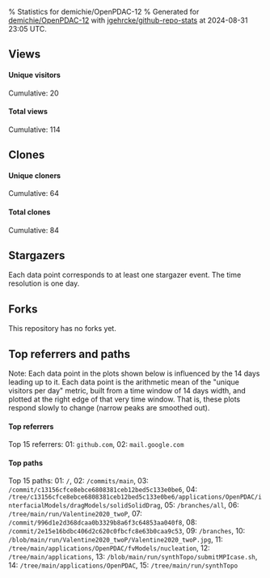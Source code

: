 % Statistics for demichie/OpenPDAC-12
% Generated for [demichie/OpenPDAC-12](https://github.com/demichie/OpenPDAC-12) with [jgehrcke/github-repo-stats](https://github.com/jgehrcke/github-repo-stats) at 2024-08-31 23:05 UTC.


## Views

#### Unique visitors
<div id="chart_views_unique" class="full-width-chart"></div>

Cumulative: 20

#### Total views
<div id="chart_views_total" class="full-width-chart"></div>

Cumulative: 114

<div class="pagebreak-for-print"> </div>

## Clones

#### Unique cloners
<div id="chart_clones_unique" class="full-width-chart"></div>

Cumulative: 64

#### Total clones
<div id="chart_clones_total" class="full-width-chart"></div>

Cumulative: 84



<div class="pagebreak-for-print"> </div>



## Stargazers

Each data point corresponds to at least one stargazer event.
The time resolution is one day.

<div id="chart_stargazers" class="full-width-chart"></div>




## Forks

This repository has no forks yet.



<div class="pagebreak-for-print"> </div>



## Top referrers and paths


Note: Each data point in the plots shown below is influenced by the 14 days
leading up to it. Each data point is the arithmetic mean of the "unique
visitors per day" metric, built from a time window of 14 days width, and
plotted at the right edge of that very time window. That is, these plots
respond slowly to change (narrow peaks are smoothed out).




#### Top referrers


<div id="chart_referrers_top_n_alltime" class="full-width-chart"></div>

Top 15 referrers: 01: `github.com`, 02: `mail.google.com`





#### Top paths


<div id="chart_paths_top_n_alltime" class="full-width-chart"></div>

Top 15 paths: 01: `/`, 02: `/commits/main`, 03: `/commit/c13156cfce8ebce6808381ceb12bed5c133e0be6`, 04: `/tree/c13156cfce8ebce6808381ceb12bed5c133e0be6/applications/OpenPDAC/interfacialModels/dragModels/solidSolidDrag`, 05: `/branches/all`, 06: `/tree/main/run/Valentine2020_twoP`, 07: `/commit/996d1e2d368dcaa0b3329b8a6f3c64853aa040f8`, 08: `/commit/2e15e16bdbc406d2c620c0fbcfc8e63b0caa9c53`, 09: `/branches`, 10: `/blob/main/run/Valentine2020_twoP/Valentine2020_twoP.jpg`, 11: `/tree/main/applications/OpenPDAC/fvModels/nucleation`, 12: `/tree/main/applications`, 13: `/blob/main/run/synthTopo/submitMPIcase.sh`, 14: `/tree/main/applications/OpenPDAC`, 15: `/tree/main/run/synthTopo`


<script type="text/javascript">
    vegaEmbed('#chart_views_unique', {"$schema": "https://vega.github.io/schema/vega-lite/v4.17.0.json", "config": {"arc": {"fill": "#1b1e23"}, "area": {"fill": "#1b1e23"}, "axisBottom": {"domainColor": "#a9b4c4", "gridColor": "#a9b4c4", "labelColor": "#1b1e23", "labelFont": "relative-mono-11-pitch-pro, Menlo, monospace", "tickColor": "#a9b4c4", "titleColor": "#1b1e23", "titleFont": "relative-mono-11-pitch-pro, Menlo, monospace"}, "axisLeft": {"domainColor": "#a9b4c4", "gridColor": "#a9b4c4", "labelColor": "#1b1e23", "labelFont": "relative-mono-11-pitch-pro, Menlo, monospace", "tickColor": "#a9b4c4", "titleColor": "#1b1e23", "titleFont": "relative-mono-11-pitch-pro, Menlo, monospace"}, "axisX": {"grid": false}, "axisY": {"grid": false, "labelBound": true}, "background": "#FFFFFF", "group": {"fill": "#FFFFFF"}, "header": {"fontWeight": 400, "labelFont": "relative-mono-11-pitch-pro, Menlo, monospace", "titleFont": "relative-mono-11-pitch-pro, Menlo, monospace"}, "legend": {"labelFont": "relative-mono-11-pitch-pro, Menlo, monospace", "symbolSize": 200, "symbolType": "circle", "titleFont": "relative-mono-11-pitch-pro, Menlo, monospace"}, "line": {"color": "#1b1e23", "stroke": "#1b1e23"}, "path": {"stroke": "#1b1e23"}, "point": {"color": "#1b1e23", "cursor": "pointer", "filled": true, "size": 20}, "range": {"category": ["#85a2f7", "#ea9755", "#7eb36a", "#f07071", "#bc85d9", "#e587b6", "#a9b4c4", "#d4c05e", "#64b9c4"]}, "style": {"bar": {"fill": "#1b1e23"}, "text": {"font": "relative-mono-11-pitch-pro, Menlo, monospace", "fontWeight": 400}}, "symbol": {"shape": "circle"}, "title": {"anchor": "start", "font": "relative-mono-11-pitch-pro, Menlo, monospace", "fontWeight": 400}, "trail": {"color": "#1b1e23", "stroke": "#1b1e23"}, "view": {"stroke": null}}, "data": {"name": "data-610872a0561526de186d0c0315dd8508"}, "datasets": {"data-610872a0561526de186d0c0315dd8508": [{"time": "2024-07-22T00:00:00+00:00", "views_total": 1, "views_unique": 1}, {"time": "2024-07-26T00:00:00+00:00", "views_total": 10, "views_unique": 1}, {"time": "2024-07-27T00:00:00+00:00", "views_total": 3, "views_unique": 1}, {"time": "2024-07-28T00:00:00+00:00", "views_total": 3, "views_unique": 1}, {"time": "2024-07-29T00:00:00+00:00", "views_total": 2, "views_unique": 2}, {"time": "2024-07-31T00:00:00+00:00", "views_total": 5, "views_unique": 1}, {"time": "2024-08-02T00:00:00+00:00", "views_total": 0, "views_unique": 0}, {"time": "2024-08-04T00:00:00+00:00", "views_total": 6, "views_unique": 1}, {"time": "2024-08-05T00:00:00+00:00", "views_total": 0, "views_unique": 0}, {"time": "2024-08-06T00:00:00+00:00", "views_total": 0, "views_unique": 0}, {"time": "2024-08-08T00:00:00+00:00", "views_total": 6, "views_unique": 1}, {"time": "2024-08-09T00:00:00+00:00", "views_total": 17, "views_unique": 1}, {"time": "2024-08-11T00:00:00+00:00", "views_total": 0, "views_unique": 0}, {"time": "2024-08-12T00:00:00+00:00", "views_total": 13, "views_unique": 1}, {"time": "2024-08-13T00:00:00+00:00", "views_total": 5, "views_unique": 2}, {"time": "2024-08-14T00:00:00+00:00", "views_total": 4, "views_unique": 2}, {"time": "2024-08-16T00:00:00+00:00", "views_total": 9, "views_unique": 1}, {"time": "2024-08-17T00:00:00+00:00", "views_total": 0, "views_unique": 0}, {"time": "2024-08-18T00:00:00+00:00", "views_total": 0, "views_unique": 0}, {"time": "2024-08-19T00:00:00+00:00", "views_total": 2, "views_unique": 1}, {"time": "2024-08-20T00:00:00+00:00", "views_total": 0, "views_unique": 0}, {"time": "2024-08-23T00:00:00+00:00", "views_total": 0, "views_unique": 0}, {"time": "2024-08-24T00:00:00+00:00", "views_total": 0, "views_unique": 0}, {"time": "2024-08-27T00:00:00+00:00", "views_total": 0, "views_unique": 0}, {"time": "2024-08-28T00:00:00+00:00", "views_total": 0, "views_unique": 0}, {"time": "2024-08-29T00:00:00+00:00", "views_total": 24, "views_unique": 2}, {"time": "2024-08-30T00:00:00+00:00", "views_total": 4, "views_unique": 1}, {"time": "2024-08-31T00:00:00+00:00", "views_total": 0, "views_unique": 0}]}, "encoding": {"tooltip": [{"field": "views_unique", "format": ".1f", "title": "views (u)", "type": "quantitative"}, {"field": "time", "format": "%B %e, %Y", "title": "date", "type": "temporal"}], "x": {"axis": {"labelAngle": 25}, "field": "time", "scale": {"domain": ["2024-07-22", "2024-08-31"]}, "timeUnit": "yearmonthdate", "title": "date", "type": "temporal"}, "y": {"axis": {}, "field": "views_unique", "scale": {"domain": [0, 2.2], "type": "linear", "zero": true}, "title": "unique views per day", "type": "quantitative"}}, "height": 200, "mark": {"point": true, "type": "line"}, "padding": 10, "width": "container"}, {"actions": false, "renderer": "svg"}).catch(console.error);
vegaEmbed('#chart_views_total', {"$schema": "https://vega.github.io/schema/vega-lite/v4.17.0.json", "config": {"arc": {"fill": "#1b1e23"}, "area": {"fill": "#1b1e23"}, "axisBottom": {"domainColor": "#a9b4c4", "gridColor": "#a9b4c4", "labelColor": "#1b1e23", "labelFont": "relative-mono-11-pitch-pro, Menlo, monospace", "tickColor": "#a9b4c4", "titleColor": "#1b1e23", "titleFont": "relative-mono-11-pitch-pro, Menlo, monospace"}, "axisLeft": {"domainColor": "#a9b4c4", "gridColor": "#a9b4c4", "labelColor": "#1b1e23", "labelFont": "relative-mono-11-pitch-pro, Menlo, monospace", "tickColor": "#a9b4c4", "titleColor": "#1b1e23", "titleFont": "relative-mono-11-pitch-pro, Menlo, monospace"}, "axisX": {"grid": false}, "axisY": {"grid": false, "labelBound": true}, "background": "#FFFFFF", "group": {"fill": "#FFFFFF"}, "header": {"fontWeight": 400, "labelFont": "relative-mono-11-pitch-pro, Menlo, monospace", "titleFont": "relative-mono-11-pitch-pro, Menlo, monospace"}, "legend": {"labelFont": "relative-mono-11-pitch-pro, Menlo, monospace", "symbolSize": 200, "symbolType": "circle", "titleFont": "relative-mono-11-pitch-pro, Menlo, monospace"}, "line": {"color": "#1b1e23", "stroke": "#1b1e23"}, "path": {"stroke": "#1b1e23"}, "point": {"color": "#1b1e23", "cursor": "pointer", "filled": true, "size": 20}, "range": {"category": ["#85a2f7", "#ea9755", "#7eb36a", "#f07071", "#bc85d9", "#e587b6", "#a9b4c4", "#d4c05e", "#64b9c4"]}, "style": {"bar": {"fill": "#1b1e23"}, "text": {"font": "relative-mono-11-pitch-pro, Menlo, monospace", "fontWeight": 400}}, "symbol": {"shape": "circle"}, "title": {"anchor": "start", "font": "relative-mono-11-pitch-pro, Menlo, monospace", "fontWeight": 400}, "trail": {"color": "#1b1e23", "stroke": "#1b1e23"}, "view": {"stroke": null}}, "data": {"name": "data-610872a0561526de186d0c0315dd8508"}, "datasets": {"data-610872a0561526de186d0c0315dd8508": [{"time": "2024-07-22T00:00:00+00:00", "views_total": 1, "views_unique": 1}, {"time": "2024-07-26T00:00:00+00:00", "views_total": 10, "views_unique": 1}, {"time": "2024-07-27T00:00:00+00:00", "views_total": 3, "views_unique": 1}, {"time": "2024-07-28T00:00:00+00:00", "views_total": 3, "views_unique": 1}, {"time": "2024-07-29T00:00:00+00:00", "views_total": 2, "views_unique": 2}, {"time": "2024-07-31T00:00:00+00:00", "views_total": 5, "views_unique": 1}, {"time": "2024-08-02T00:00:00+00:00", "views_total": 0, "views_unique": 0}, {"time": "2024-08-04T00:00:00+00:00", "views_total": 6, "views_unique": 1}, {"time": "2024-08-05T00:00:00+00:00", "views_total": 0, "views_unique": 0}, {"time": "2024-08-06T00:00:00+00:00", "views_total": 0, "views_unique": 0}, {"time": "2024-08-08T00:00:00+00:00", "views_total": 6, "views_unique": 1}, {"time": "2024-08-09T00:00:00+00:00", "views_total": 17, "views_unique": 1}, {"time": "2024-08-11T00:00:00+00:00", "views_total": 0, "views_unique": 0}, {"time": "2024-08-12T00:00:00+00:00", "views_total": 13, "views_unique": 1}, {"time": "2024-08-13T00:00:00+00:00", "views_total": 5, "views_unique": 2}, {"time": "2024-08-14T00:00:00+00:00", "views_total": 4, "views_unique": 2}, {"time": "2024-08-16T00:00:00+00:00", "views_total": 9, "views_unique": 1}, {"time": "2024-08-17T00:00:00+00:00", "views_total": 0, "views_unique": 0}, {"time": "2024-08-18T00:00:00+00:00", "views_total": 0, "views_unique": 0}, {"time": "2024-08-19T00:00:00+00:00", "views_total": 2, "views_unique": 1}, {"time": "2024-08-20T00:00:00+00:00", "views_total": 0, "views_unique": 0}, {"time": "2024-08-23T00:00:00+00:00", "views_total": 0, "views_unique": 0}, {"time": "2024-08-24T00:00:00+00:00", "views_total": 0, "views_unique": 0}, {"time": "2024-08-27T00:00:00+00:00", "views_total": 0, "views_unique": 0}, {"time": "2024-08-28T00:00:00+00:00", "views_total": 0, "views_unique": 0}, {"time": "2024-08-29T00:00:00+00:00", "views_total": 24, "views_unique": 2}, {"time": "2024-08-30T00:00:00+00:00", "views_total": 4, "views_unique": 1}, {"time": "2024-08-31T00:00:00+00:00", "views_total": 0, "views_unique": 0}]}, "encoding": {"tooltip": [{"field": "views_total", "format": ".1f", "title": "views (t)", "type": "quantitative"}, {"field": "time", "format": "%B %e, %Y", "title": "date", "type": "temporal"}], "x": {"axis": {"labelAngle": 25}, "field": "time", "scale": {"domain": ["2024-07-22", "2024-08-31"]}, "timeUnit": "yearmonthdate", "title": "date", "type": "temporal"}, "y": {"axis": {}, "field": "views_total", "scale": {"domain": [0, 26.400000000000002], "type": "linear", "zero": true}, "title": "total views per day", "type": "quantitative"}}, "height": 200, "mark": {"point": true, "type": "line"}, "padding": 10, "width": "container"}, {"actions": false, "renderer": "svg"}).catch(console.error);
vegaEmbed('#chart_clones_unique', {"$schema": "https://vega.github.io/schema/vega-lite/v4.17.0.json", "config": {"arc": {"fill": "#1b1e23"}, "area": {"fill": "#1b1e23"}, "axisBottom": {"domainColor": "#a9b4c4", "gridColor": "#a9b4c4", "labelColor": "#1b1e23", "labelFont": "relative-mono-11-pitch-pro, Menlo, monospace", "tickColor": "#a9b4c4", "titleColor": "#1b1e23", "titleFont": "relative-mono-11-pitch-pro, Menlo, monospace"}, "axisLeft": {"domainColor": "#a9b4c4", "gridColor": "#a9b4c4", "labelColor": "#1b1e23", "labelFont": "relative-mono-11-pitch-pro, Menlo, monospace", "tickColor": "#a9b4c4", "titleColor": "#1b1e23", "titleFont": "relative-mono-11-pitch-pro, Menlo, monospace"}, "axisX": {"grid": false}, "axisY": {"grid": false, "labelBound": true}, "background": "#FFFFFF", "group": {"fill": "#FFFFFF"}, "header": {"fontWeight": 400, "labelFont": "relative-mono-11-pitch-pro, Menlo, monospace", "titleFont": "relative-mono-11-pitch-pro, Menlo, monospace"}, "legend": {"labelFont": "relative-mono-11-pitch-pro, Menlo, monospace", "symbolSize": 200, "symbolType": "circle", "titleFont": "relative-mono-11-pitch-pro, Menlo, monospace"}, "line": {"color": "#1b1e23", "stroke": "#1b1e23"}, "path": {"stroke": "#1b1e23"}, "point": {"color": "#1b1e23", "cursor": "pointer", "filled": true, "size": 20}, "range": {"category": ["#85a2f7", "#ea9755", "#7eb36a", "#f07071", "#bc85d9", "#e587b6", "#a9b4c4", "#d4c05e", "#64b9c4"]}, "style": {"bar": {"fill": "#1b1e23"}, "text": {"font": "relative-mono-11-pitch-pro, Menlo, monospace", "fontWeight": 400}}, "symbol": {"shape": "circle"}, "title": {"anchor": "start", "font": "relative-mono-11-pitch-pro, Menlo, monospace", "fontWeight": 400}, "trail": {"color": "#1b1e23", "stroke": "#1b1e23"}, "view": {"stroke": null}}, "data": {"name": "data-ba5f155cb6d7d70f6d5aef6af4f30ad1"}, "datasets": {"data-ba5f155cb6d7d70f6d5aef6af4f30ad1": [{"clones_total": 1, "clones_unique": 1, "time": "2024-07-22T00:00:00+00:00"}, {"clones_total": 10, "clones_unique": 6, "time": "2024-07-26T00:00:00+00:00"}, {"clones_total": 3, "clones_unique": 3, "time": "2024-07-27T00:00:00+00:00"}, {"clones_total": 6, "clones_unique": 4, "time": "2024-07-28T00:00:00+00:00"}, {"clones_total": 1, "clones_unique": 1, "time": "2024-07-29T00:00:00+00:00"}, {"clones_total": 7, "clones_unique": 5, "time": "2024-07-31T00:00:00+00:00"}, {"clones_total": 2, "clones_unique": 1, "time": "2024-08-02T00:00:00+00:00"}, {"clones_total": 1, "clones_unique": 1, "time": "2024-08-04T00:00:00+00:00"}, {"clones_total": 2, "clones_unique": 2, "time": "2024-08-05T00:00:00+00:00"}, {"clones_total": 2, "clones_unique": 2, "time": "2024-08-06T00:00:00+00:00"}, {"clones_total": 0, "clones_unique": 0, "time": "2024-08-08T00:00:00+00:00"}, {"clones_total": 1, "clones_unique": 1, "time": "2024-08-09T00:00:00+00:00"}, {"clones_total": 1, "clones_unique": 1, "time": "2024-08-11T00:00:00+00:00"}, {"clones_total": 8, "clones_unique": 5, "time": "2024-08-12T00:00:00+00:00"}, {"clones_total": 5, "clones_unique": 5, "time": "2024-08-13T00:00:00+00:00"}, {"clones_total": 1, "clones_unique": 1, "time": "2024-08-14T00:00:00+00:00"}, {"clones_total": 4, "clones_unique": 2, "time": "2024-08-16T00:00:00+00:00"}, {"clones_total": 3, "clones_unique": 2, "time": "2024-08-17T00:00:00+00:00"}, {"clones_total": 1, "clones_unique": 1, "time": "2024-08-18T00:00:00+00:00"}, {"clones_total": 1, "clones_unique": 1, "time": "2024-08-19T00:00:00+00:00"}, {"clones_total": 3, "clones_unique": 1, "time": "2024-08-20T00:00:00+00:00"}, {"clones_total": 1, "clones_unique": 1, "time": "2024-08-23T00:00:00+00:00"}, {"clones_total": 1, "clones_unique": 1, "time": "2024-08-24T00:00:00+00:00"}, {"clones_total": 2, "clones_unique": 1, "time": "2024-08-27T00:00:00+00:00"}, {"clones_total": 3, "clones_unique": 3, "time": "2024-08-28T00:00:00+00:00"}, {"clones_total": 4, "clones_unique": 4, "time": "2024-08-29T00:00:00+00:00"}, {"clones_total": 3, "clones_unique": 3, "time": "2024-08-30T00:00:00+00:00"}, {"clones_total": 7, "clones_unique": 5, "time": "2024-08-31T00:00:00+00:00"}]}, "encoding": {"tooltip": [{"field": "clones_unique", "format": ".1f", "title": "clones (u)", "type": "quantitative"}, {"field": "time", "format": "%B %e, %Y", "title": "date", "type": "temporal"}], "x": {"axis": {"labelAngle": 25}, "field": "time", "scale": {"domain": ["2024-07-22", "2024-08-31"]}, "timeUnit": "yearmonthdate", "title": "date", "type": "temporal"}, "y": {"axis": {}, "field": "clones_unique", "scale": {"domain": [0, 6.6000000000000005], "type": "linear", "zero": true}, "title": "unique clones per day", "type": "quantitative"}}, "height": 200, "mark": {"point": true, "type": "line"}, "padding": 10, "width": "container"}, {"actions": false, "renderer": "svg"}).catch(console.error);
vegaEmbed('#chart_clones_total', {"$schema": "https://vega.github.io/schema/vega-lite/v4.17.0.json", "config": {"arc": {"fill": "#1b1e23"}, "area": {"fill": "#1b1e23"}, "axisBottom": {"domainColor": "#a9b4c4", "gridColor": "#a9b4c4", "labelColor": "#1b1e23", "labelFont": "relative-mono-11-pitch-pro, Menlo, monospace", "tickColor": "#a9b4c4", "titleColor": "#1b1e23", "titleFont": "relative-mono-11-pitch-pro, Menlo, monospace"}, "axisLeft": {"domainColor": "#a9b4c4", "gridColor": "#a9b4c4", "labelColor": "#1b1e23", "labelFont": "relative-mono-11-pitch-pro, Menlo, monospace", "tickColor": "#a9b4c4", "titleColor": "#1b1e23", "titleFont": "relative-mono-11-pitch-pro, Menlo, monospace"}, "axisX": {"grid": false}, "axisY": {"grid": false, "labelBound": true}, "background": "#FFFFFF", "group": {"fill": "#FFFFFF"}, "header": {"fontWeight": 400, "labelFont": "relative-mono-11-pitch-pro, Menlo, monospace", "titleFont": "relative-mono-11-pitch-pro, Menlo, monospace"}, "legend": {"labelFont": "relative-mono-11-pitch-pro, Menlo, monospace", "symbolSize": 200, "symbolType": "circle", "titleFont": "relative-mono-11-pitch-pro, Menlo, monospace"}, "line": {"color": "#1b1e23", "stroke": "#1b1e23"}, "path": {"stroke": "#1b1e23"}, "point": {"color": "#1b1e23", "cursor": "pointer", "filled": true, "size": 20}, "range": {"category": ["#85a2f7", "#ea9755", "#7eb36a", "#f07071", "#bc85d9", "#e587b6", "#a9b4c4", "#d4c05e", "#64b9c4"]}, "style": {"bar": {"fill": "#1b1e23"}, "text": {"font": "relative-mono-11-pitch-pro, Menlo, monospace", "fontWeight": 400}}, "symbol": {"shape": "circle"}, "title": {"anchor": "start", "font": "relative-mono-11-pitch-pro, Menlo, monospace", "fontWeight": 400}, "trail": {"color": "#1b1e23", "stroke": "#1b1e23"}, "view": {"stroke": null}}, "data": {"name": "data-ba5f155cb6d7d70f6d5aef6af4f30ad1"}, "datasets": {"data-ba5f155cb6d7d70f6d5aef6af4f30ad1": [{"clones_total": 1, "clones_unique": 1, "time": "2024-07-22T00:00:00+00:00"}, {"clones_total": 10, "clones_unique": 6, "time": "2024-07-26T00:00:00+00:00"}, {"clones_total": 3, "clones_unique": 3, "time": "2024-07-27T00:00:00+00:00"}, {"clones_total": 6, "clones_unique": 4, "time": "2024-07-28T00:00:00+00:00"}, {"clones_total": 1, "clones_unique": 1, "time": "2024-07-29T00:00:00+00:00"}, {"clones_total": 7, "clones_unique": 5, "time": "2024-07-31T00:00:00+00:00"}, {"clones_total": 2, "clones_unique": 1, "time": "2024-08-02T00:00:00+00:00"}, {"clones_total": 1, "clones_unique": 1, "time": "2024-08-04T00:00:00+00:00"}, {"clones_total": 2, "clones_unique": 2, "time": "2024-08-05T00:00:00+00:00"}, {"clones_total": 2, "clones_unique": 2, "time": "2024-08-06T00:00:00+00:00"}, {"clones_total": 0, "clones_unique": 0, "time": "2024-08-08T00:00:00+00:00"}, {"clones_total": 1, "clones_unique": 1, "time": "2024-08-09T00:00:00+00:00"}, {"clones_total": 1, "clones_unique": 1, "time": "2024-08-11T00:00:00+00:00"}, {"clones_total": 8, "clones_unique": 5, "time": "2024-08-12T00:00:00+00:00"}, {"clones_total": 5, "clones_unique": 5, "time": "2024-08-13T00:00:00+00:00"}, {"clones_total": 1, "clones_unique": 1, "time": "2024-08-14T00:00:00+00:00"}, {"clones_total": 4, "clones_unique": 2, "time": "2024-08-16T00:00:00+00:00"}, {"clones_total": 3, "clones_unique": 2, "time": "2024-08-17T00:00:00+00:00"}, {"clones_total": 1, "clones_unique": 1, "time": "2024-08-18T00:00:00+00:00"}, {"clones_total": 1, "clones_unique": 1, "time": "2024-08-19T00:00:00+00:00"}, {"clones_total": 3, "clones_unique": 1, "time": "2024-08-20T00:00:00+00:00"}, {"clones_total": 1, "clones_unique": 1, "time": "2024-08-23T00:00:00+00:00"}, {"clones_total": 1, "clones_unique": 1, "time": "2024-08-24T00:00:00+00:00"}, {"clones_total": 2, "clones_unique": 1, "time": "2024-08-27T00:00:00+00:00"}, {"clones_total": 3, "clones_unique": 3, "time": "2024-08-28T00:00:00+00:00"}, {"clones_total": 4, "clones_unique": 4, "time": "2024-08-29T00:00:00+00:00"}, {"clones_total": 3, "clones_unique": 3, "time": "2024-08-30T00:00:00+00:00"}, {"clones_total": 7, "clones_unique": 5, "time": "2024-08-31T00:00:00+00:00"}]}, "encoding": {"tooltip": [{"field": "clones_total", "format": ".1f", "title": "clones (t)", "type": "quantitative"}, {"field": "time", "format": "%B %e, %Y", "title": "date", "type": "temporal"}], "x": {"axis": {"labelAngle": 25}, "field": "time", "scale": {"domain": ["2024-07-22", "2024-08-31"]}, "timeUnit": "yearmonthdate", "title": "date", "type": "temporal"}, "y": {"axis": {}, "field": "clones_total", "scale": {"domain": [0, 11.0], "type": "linear", "zero": true}, "title": "total clones per day", "type": "quantitative"}}, "height": 200, "mark": {"point": true, "type": "line"}, "padding": 10, "width": "container"}, {"actions": false, "renderer": "svg"}).catch(console.error);
vegaEmbed('#chart_stargazers', {"$schema": "https://vega.github.io/schema/vega-lite/v4.17.0.json", "config": {"arc": {"fill": "#1b1e23"}, "area": {"fill": "#1b1e23"}, "axisBottom": {"domainColor": "#a9b4c4", "gridColor": "#a9b4c4", "labelColor": "#1b1e23", "labelFont": "relative-mono-11-pitch-pro, Menlo, monospace", "tickColor": "#a9b4c4", "titleColor": "#1b1e23", "titleFont": "relative-mono-11-pitch-pro, Menlo, monospace"}, "axisLeft": {"domainColor": "#a9b4c4", "gridColor": "#a9b4c4", "labelColor": "#1b1e23", "labelFont": "relative-mono-11-pitch-pro, Menlo, monospace", "tickColor": "#a9b4c4", "titleColor": "#1b1e23", "titleFont": "relative-mono-11-pitch-pro, Menlo, monospace"}, "axisX": {"grid": false}, "axisY": {"grid": false}, "background": "#FFFFFF", "group": {"fill": "#FFFFFF"}, "header": {"fontWeight": 400, "labelFont": "relative-mono-11-pitch-pro, Menlo, monospace", "titleFont": "relative-mono-11-pitch-pro, Menlo, monospace"}, "legend": {"labelFont": "relative-mono-11-pitch-pro, Menlo, monospace", "symbolSize": 200, "symbolType": "circle", "titleFont": "relative-mono-11-pitch-pro, Menlo, monospace"}, "line": {"color": "#1b1e23", "stroke": "#1b1e23"}, "path": {"stroke": "#1b1e23"}, "point": {"color": "#1b1e23", "cursor": "pointer", "filled": true, "size": 50}, "range": {"category": ["#85a2f7", "#ea9755", "#7eb36a", "#f07071", "#bc85d9", "#e587b6", "#a9b4c4", "#d4c05e", "#64b9c4"]}, "style": {"bar": {"fill": "#1b1e23"}, "text": {"font": "relative-mono-11-pitch-pro, Menlo, monospace", "fontWeight": 400}}, "symbol": {"shape": "circle"}, "title": {"anchor": "start", "font": "relative-mono-11-pitch-pro, Menlo, monospace", "fontWeight": 400}, "trail": {"color": "#1b1e23", "stroke": "#1b1e23"}, "view": {"stroke": null}}, "data": {"name": "data-705c35d4ea26340bcc3454b26480d942"}, "datasets": {"data-705c35d4ea26340bcc3454b26480d942": [{"stars_cumulative": 1, "time": "2024-08-06T06:47:44+00:00"}, {"stars_cumulative": 2, "time": "2024-08-08T11:52:59+00:00"}]}, "encoding": {"tooltip": [{"field": "stars_cumulative", "format": "d", "title": "stars", "type": "quantitative"}, {"field": "time", "format": "%B %e, %Y", "title": "date", "type": "temporal"}], "x": {"axis": {"labelAngle": 25}, "field": "time", "scale": {"domain": ["2024-07-22", "2024-08-31"]}, "timeUnit": "yearmonthdate", "title": "date", "type": "temporal"}, "y": {"field": "stars_cumulative", "scale": {"domain": [0, 2.2], "zero": true}, "title": "stargazer count (cumulative)", "type": "quantitative"}}, "height": 300, "mark": {"point": true, "type": "line"}, "padding": 10, "width": "container"}, {"actions": false, "renderer": "svg"}).catch(console.error);
vegaEmbed('#chart_referrers_top_n_alltime', {"$schema": "https://vega.github.io/schema/vega-lite/v4.17.0.json", "config": {"arc": {"fill": "#1b1e23"}, "area": {"fill": "#1b1e23"}, "axisBottom": {"domainColor": "#a9b4c4", "gridColor": "#a9b4c4", "labelColor": "#1b1e23", "labelFont": "relative-mono-11-pitch-pro, Menlo, monospace", "tickColor": "#a9b4c4", "titleColor": "#1b1e23", "titleFont": "relative-mono-11-pitch-pro, Menlo, monospace"}, "axisLeft": {"domainColor": "#a9b4c4", "gridColor": "#a9b4c4", "labelColor": "#1b1e23", "labelFont": "relative-mono-11-pitch-pro, Menlo, monospace", "tickColor": "#a9b4c4", "titleColor": "#1b1e23", "titleFont": "relative-mono-11-pitch-pro, Menlo, monospace"}, "axisX": {"grid": false}, "axisY": {"grid": false}, "background": "#FFFFFF", "group": {"fill": "#FFFFFF"}, "header": {"fontWeight": 400, "labelFont": "relative-mono-11-pitch-pro, Menlo, monospace", "titleFont": "relative-mono-11-pitch-pro, Menlo, monospace"}, "legend": {"labelFont": "relative-mono-11-pitch-pro, Menlo, monospace", "symbolSize": 200, "symbolType": "circle", "titleFont": "relative-mono-11-pitch-pro, Menlo, monospace"}, "line": {"color": "#1b1e23", "stroke": "#1b1e23"}, "path": {"stroke": "#1b1e23"}, "point": {"color": "#1b1e23", "cursor": "pointer", "filled": true, "size": 30}, "range": {"category": ["#85a2f7", "#ea9755", "#7eb36a", "#f07071", "#bc85d9", "#e587b6", "#a9b4c4", "#d4c05e", "#64b9c4"]}, "style": {"bar": {"fill": "#1b1e23"}, "text": {"font": "relative-mono-11-pitch-pro, Menlo, monospace", "fontWeight": 400}}, "symbol": {"shape": "circle"}, "title": {"anchor": "start", "font": "relative-mono-11-pitch-pro, Menlo, monospace", "fontWeight": 400}, "trail": {"color": "#1b1e23", "stroke": "#1b1e23"}, "view": {"stroke": null}}, "data": {"name": "data-e1f7ae95aed3ac851b2838b4c731dc7c"}, "datasets": {"data-e1f7ae95aed3ac851b2838b4c731dc7c": [{"referrer": "github.com", "time": "2024-07-26T00:00:00+00:00", "views_unique": 1.0, "views_unique_norm": 0.07142857142857142}, {"referrer": "github.com", "time": "2024-07-27T00:00:00+00:00", "views_unique": 1.0, "views_unique_norm": 0.07142857142857142}, {"referrer": "github.com", "time": "2024-07-28T00:00:00+00:00", "views_unique": 1.0, "views_unique_norm": 0.07142857142857142}, {"referrer": "github.com", "time": "2024-07-29T00:00:00+00:00", "views_unique": 2.0, "views_unique_norm": 0.14285714285714285}, {"referrer": "github.com", "time": "2024-07-30T00:00:00+00:00", "views_unique": 3.0, "views_unique_norm": 0.21428571428571427}, {"referrer": "github.com", "time": "2024-07-31T00:00:00+00:00", "views_unique": 3.0, "views_unique_norm": 0.21428571428571427}, {"referrer": "github.com", "time": "2024-08-01T00:00:00+00:00", "views_unique": 3.0, "views_unique_norm": 0.21428571428571427}, {"referrer": "github.com", "time": "2024-08-02T00:00:00+00:00", "views_unique": 3.0, "views_unique_norm": 0.21428571428571427}, {"referrer": "github.com", "time": "2024-08-03T00:00:00+00:00", "views_unique": 3.0, "views_unique_norm": 0.21428571428571427}, {"referrer": "github.com", "time": "2024-08-04T00:00:00+00:00", "views_unique": 3.0, "views_unique_norm": 0.21428571428571427}, {"referrer": "github.com", "time": "2024-08-05T00:00:00+00:00", "views_unique": 3.0, "views_unique_norm": 0.21428571428571427}, {"referrer": "github.com", "time": "2024-08-06T00:00:00+00:00", "views_unique": 3.0, "views_unique_norm": 0.21428571428571427}, {"referrer": "github.com", "time": "2024-08-07T00:00:00+00:00", "views_unique": 3.0, "views_unique_norm": 0.21428571428571427}, {"referrer": "github.com", "time": "2024-08-08T00:00:00+00:00", "views_unique": 3.0, "views_unique_norm": 0.21428571428571427}, {"referrer": "github.com", "time": "2024-08-09T00:00:00+00:00", "views_unique": 4.0, "views_unique_norm": 0.2857142857142857}, {"referrer": "github.com", "time": "2024-08-10T00:00:00+00:00", "views_unique": 5.0, "views_unique_norm": 0.35714285714285715}, {"referrer": "github.com", "time": "2024-08-11T00:00:00+00:00", "views_unique": 5.0, "views_unique_norm": 0.35714285714285715}, {"referrer": "github.com", "time": "2024-08-12T00:00:00+00:00", "views_unique": 3.0, "views_unique_norm": 0.21428571428571427}, {"referrer": "github.com", "time": "2024-08-13T00:00:00+00:00", "views_unique": 3.0, "views_unique_norm": 0.21428571428571427}, {"referrer": "github.com", "time": "2024-08-15T00:00:00+00:00", "views_unique": 4.0, "views_unique_norm": 0.2857142857142857}, {"referrer": "github.com", "time": "2024-08-16T00:00:00+00:00", "views_unique": 4.0, "views_unique_norm": 0.2857142857142857}, {"referrer": "github.com", "time": "2024-08-17T00:00:00+00:00", "views_unique": 5.0, "views_unique_norm": 0.35714285714285715}, {"referrer": "github.com", "time": "2024-08-18T00:00:00+00:00", "views_unique": 5.0, "views_unique_norm": 0.35714285714285715}, {"referrer": "github.com", "time": "2024-08-19T00:00:00+00:00", "views_unique": 5.0, "views_unique_norm": 0.35714285714285715}, {"referrer": "github.com", "time": "2024-08-20T00:00:00+00:00", "views_unique": 5.0, "views_unique_norm": 0.35714285714285715}, {"referrer": "github.com", "time": "2024-08-21T00:00:00+00:00", "views_unique": 5.0, "views_unique_norm": 0.35714285714285715}, {"referrer": "github.com", "time": "2024-08-22T00:00:00+00:00", "views_unique": 4.0, "views_unique_norm": 0.2857142857142857}, {"referrer": "github.com", "time": "2024-08-23T00:00:00+00:00", "views_unique": 3.0, "views_unique_norm": 0.21428571428571427}, {"referrer": "github.com", "time": "2024-08-24T00:00:00+00:00", "views_unique": 3.0, "views_unique_norm": 0.21428571428571427}, {"referrer": "github.com", "time": "2024-08-25T00:00:00+00:00", "views_unique": 3.0, "views_unique_norm": 0.21428571428571427}, {"referrer": "github.com", "time": "2024-08-26T00:00:00+00:00", "views_unique": 3.0, "views_unique_norm": 0.21428571428571427}, {"referrer": "github.com", "time": "2024-08-27T00:00:00+00:00", "views_unique": 3.0, "views_unique_norm": 0.21428571428571427}, {"referrer": "github.com", "time": "2024-08-28T00:00:00+00:00", "views_unique": 2.0, "views_unique_norm": 0.14285714285714285}, {"referrer": "github.com", "time": "2024-08-29T00:00:00+00:00", "views_unique": 2.0, "views_unique_norm": 0.14285714285714285}, {"referrer": "github.com", "time": "2024-08-30T00:00:00+00:00", "views_unique": 2.0, "views_unique_norm": 0.14285714285714285}, {"referrer": "github.com", "time": "2024-08-31T00:00:00+00:00", "views_unique": 2.0, "views_unique_norm": 0.14285714285714285}, {"referrer": "mail.google.com", "time": "2024-07-26T00:00:00+00:00", "views_unique": null, "views_unique_norm": null}, {"referrer": "mail.google.com", "time": "2024-07-27T00:00:00+00:00", "views_unique": null, "views_unique_norm": null}, {"referrer": "mail.google.com", "time": "2024-07-28T00:00:00+00:00", "views_unique": null, "views_unique_norm": null}, {"referrer": "mail.google.com", "time": "2024-07-29T00:00:00+00:00", "views_unique": null, "views_unique_norm": null}, {"referrer": "mail.google.com", "time": "2024-07-30T00:00:00+00:00", "views_unique": null, "views_unique_norm": null}, {"referrer": "mail.google.com", "time": "2024-07-31T00:00:00+00:00", "views_unique": null, "views_unique_norm": null}, {"referrer": "mail.google.com", "time": "2024-08-01T00:00:00+00:00", "views_unique": null, "views_unique_norm": null}, {"referrer": "mail.google.com", "time": "2024-08-02T00:00:00+00:00", "views_unique": null, "views_unique_norm": null}, {"referrer": "mail.google.com", "time": "2024-08-03T00:00:00+00:00", "views_unique": null, "views_unique_norm": null}, {"referrer": "mail.google.com", "time": "2024-08-04T00:00:00+00:00", "views_unique": null, "views_unique_norm": null}, {"referrer": "mail.google.com", "time": "2024-08-05T00:00:00+00:00", "views_unique": null, "views_unique_norm": null}, {"referrer": "mail.google.com", "time": "2024-08-06T00:00:00+00:00", "views_unique": null, "views_unique_norm": null}, {"referrer": "mail.google.com", "time": "2024-08-07T00:00:00+00:00", "views_unique": null, "views_unique_norm": null}, {"referrer": "mail.google.com", "time": "2024-08-08T00:00:00+00:00", "views_unique": null, "views_unique_norm": null}, {"referrer": "mail.google.com", "time": "2024-08-09T00:00:00+00:00", "views_unique": null, "views_unique_norm": null}, {"referrer": "mail.google.com", "time": "2024-08-10T00:00:00+00:00", "views_unique": null, "views_unique_norm": null}, {"referrer": "mail.google.com", "time": "2024-08-11T00:00:00+00:00", "views_unique": null, "views_unique_norm": null}, {"referrer": "mail.google.com", "time": "2024-08-12T00:00:00+00:00", "views_unique": null, "views_unique_norm": null}, {"referrer": "mail.google.com", "time": "2024-08-13T00:00:00+00:00", "views_unique": null, "views_unique_norm": null}, {"referrer": "mail.google.com", "time": "2024-08-15T00:00:00+00:00", "views_unique": 1.0, "views_unique_norm": 0.07142857142857142}, {"referrer": "mail.google.com", "time": "2024-08-16T00:00:00+00:00", "views_unique": 1.0, "views_unique_norm": 0.07142857142857142}, {"referrer": "mail.google.com", "time": "2024-08-17T00:00:00+00:00", "views_unique": 1.0, "views_unique_norm": 0.07142857142857142}, {"referrer": "mail.google.com", "time": "2024-08-18T00:00:00+00:00", "views_unique": 1.0, "views_unique_norm": 0.07142857142857142}, {"referrer": "mail.google.com", "time": "2024-08-19T00:00:00+00:00", "views_unique": 1.0, "views_unique_norm": 0.07142857142857142}, {"referrer": "mail.google.com", "time": "2024-08-20T00:00:00+00:00", "views_unique": 1.0, "views_unique_norm": 0.07142857142857142}, {"referrer": "mail.google.com", "time": "2024-08-21T00:00:00+00:00", "views_unique": 1.0, "views_unique_norm": 0.07142857142857142}, {"referrer": "mail.google.com", "time": "2024-08-22T00:00:00+00:00", "views_unique": 1.0, "views_unique_norm": 0.07142857142857142}, {"referrer": "mail.google.com", "time": "2024-08-23T00:00:00+00:00", "views_unique": 1.0, "views_unique_norm": 0.07142857142857142}, {"referrer": "mail.google.com", "time": "2024-08-24T00:00:00+00:00", "views_unique": 1.0, "views_unique_norm": 0.07142857142857142}, {"referrer": "mail.google.com", "time": "2024-08-25T00:00:00+00:00", "views_unique": 1.0, "views_unique_norm": 0.07142857142857142}, {"referrer": "mail.google.com", "time": "2024-08-26T00:00:00+00:00", "views_unique": 1.0, "views_unique_norm": 0.07142857142857142}, {"referrer": "mail.google.com", "time": "2024-08-27T00:00:00+00:00", "views_unique": null, "views_unique_norm": null}, {"referrer": "mail.google.com", "time": "2024-08-28T00:00:00+00:00", "views_unique": null, "views_unique_norm": null}, {"referrer": "mail.google.com", "time": "2024-08-29T00:00:00+00:00", "views_unique": null, "views_unique_norm": null}, {"referrer": "mail.google.com", "time": "2024-08-30T00:00:00+00:00", "views_unique": null, "views_unique_norm": null}, {"referrer": "mail.google.com", "time": "2024-08-31T00:00:00+00:00", "views_unique": null, "views_unique_norm": null}]}, "encoding": {"color": {"field": "referrer", "legend": {"direction": "vertical", "orient": "top", "title": "Legend:"}, "sort": {"field": "order"}, "type": "nominal"}, "tooltip": [{"field": "referrer", "type": "nominal"}, {"field": "views_unique_norm", "format": ".2f", "title": "views (14d mean)", "type": "quantitative"}, {"field": "time", "format": "%B %e, %Y", "title": "date", "type": "temporal"}], "x": {"axis": {"labelAngle": 25}, "field": "time", "scale": {"domain": ["2024-07-22", "2024-08-31"]}, "timeUnit": "yearmonthdate", "title": "date", "type": "temporal"}, "y": {"field": "views_unique_norm", "scale": {"domain": [0, 0.3928571428571429], "type": "linear", "zero": true}, "title": "unique visitors per day (mean from last 14 days)", "type": "quantitative"}}, "height": 300, "mark": {"point": true, "type": "line"}, "padding": 10, "width": "container"}, {"actions": false, "renderer": "svg"}).catch(console.error);
vegaEmbed('#chart_paths_top_n_alltime', {"$schema": "https://vega.github.io/schema/vega-lite/v4.17.0.json", "config": {"arc": {"fill": "#1b1e23"}, "area": {"fill": "#1b1e23"}, "axisBottom": {"domainColor": "#a9b4c4", "gridColor": "#a9b4c4", "labelColor": "#1b1e23", "labelFont": "relative-mono-11-pitch-pro, Menlo, monospace", "tickColor": "#a9b4c4", "titleColor": "#1b1e23", "titleFont": "relative-mono-11-pitch-pro, Menlo, monospace"}, "axisLeft": {"domainColor": "#a9b4c4", "gridColor": "#a9b4c4", "labelColor": "#1b1e23", "labelFont": "relative-mono-11-pitch-pro, Menlo, monospace", "tickColor": "#a9b4c4", "titleColor": "#1b1e23", "titleFont": "relative-mono-11-pitch-pro, Menlo, monospace"}, "axisX": {"grid": false}, "axisY": {"grid": false}, "background": "#FFFFFF", "group": {"fill": "#FFFFFF"}, "header": {"fontWeight": 400, "labelFont": "relative-mono-11-pitch-pro, Menlo, monospace", "titleFont": "relative-mono-11-pitch-pro, Menlo, monospace"}, "legend": {"labelFont": "relative-mono-11-pitch-pro, Menlo, monospace", "symbolSize": 200, "symbolType": "circle", "titleFont": "relative-mono-11-pitch-pro, Menlo, monospace"}, "line": {"color": "#1b1e23", "stroke": "#1b1e23"}, "path": {"stroke": "#1b1e23"}, "point": {"color": "#1b1e23", "cursor": "pointer", "filled": true, "size": 30}, "range": {"category": ["#85a2f7", "#ea9755", "#7eb36a", "#f07071", "#bc85d9", "#e587b6", "#a9b4c4", "#d4c05e", "#64b9c4"]}, "style": {"bar": {"fill": "#1b1e23"}, "text": {"font": "relative-mono-11-pitch-pro, Menlo, monospace", "fontWeight": 400}}, "symbol": {"shape": "circle"}, "title": {"anchor": "start", "font": "relative-mono-11-pitch-pro, Menlo, monospace", "fontWeight": 400}, "trail": {"color": "#1b1e23", "stroke": "#1b1e23"}, "view": {"stroke": null}}, "data": {"name": "data-b3eafdbaed0639ac0d2b189f20b89afe"}, "datasets": {"data-b3eafdbaed0639ac0d2b189f20b89afe": [{"path": "/", "time": "2024-07-26T00:00:00+00:00", "views_unique": 1.0, "views_unique_norm": 0.07142857142857142}, {"path": "/", "time": "2024-07-27T00:00:00+00:00", "views_unique": 1.0, "views_unique_norm": 0.07142857142857142}, {"path": "/", "time": "2024-07-28T00:00:00+00:00", "views_unique": 1.0, "views_unique_norm": 0.07142857142857142}, {"path": "/", "time": "2024-07-29T00:00:00+00:00", "views_unique": 2.0, "views_unique_norm": 0.14285714285714285}, {"path": "/", "time": "2024-07-30T00:00:00+00:00", "views_unique": 3.0, "views_unique_norm": 0.21428571428571427}, {"path": "/", "time": "2024-07-31T00:00:00+00:00", "views_unique": 3.0, "views_unique_norm": 0.21428571428571427}, {"path": "/", "time": "2024-08-01T00:00:00+00:00", "views_unique": 3.0, "views_unique_norm": 0.21428571428571427}, {"path": "/", "time": "2024-08-02T00:00:00+00:00", "views_unique": 3.0, "views_unique_norm": 0.21428571428571427}, {"path": "/", "time": "2024-08-03T00:00:00+00:00", "views_unique": 3.0, "views_unique_norm": 0.21428571428571427}, {"path": "/", "time": "2024-08-04T00:00:00+00:00", "views_unique": 3.0, "views_unique_norm": 0.21428571428571427}, {"path": "/", "time": "2024-08-05T00:00:00+00:00", "views_unique": 3.0, "views_unique_norm": 0.21428571428571427}, {"path": "/", "time": "2024-08-06T00:00:00+00:00", "views_unique": 3.0, "views_unique_norm": 0.21428571428571427}, {"path": "/", "time": "2024-08-07T00:00:00+00:00", "views_unique": 3.0, "views_unique_norm": 0.21428571428571427}, {"path": "/", "time": "2024-08-08T00:00:00+00:00", "views_unique": 3.0, "views_unique_norm": 0.21428571428571427}, {"path": "/", "time": "2024-08-09T00:00:00+00:00", "views_unique": 4.0, "views_unique_norm": 0.2857142857142857}, {"path": "/", "time": "2024-08-10T00:00:00+00:00", "views_unique": 5.0, "views_unique_norm": 0.35714285714285715}, {"path": "/", "time": "2024-08-11T00:00:00+00:00", "views_unique": 5.0, "views_unique_norm": 0.35714285714285715}, {"path": "/", "time": "2024-08-12T00:00:00+00:00", "views_unique": 3.0, "views_unique_norm": 0.21428571428571427}, {"path": "/", "time": "2024-08-13T00:00:00+00:00", "views_unique": 4.0, "views_unique_norm": 0.2857142857142857}, {"path": "/", "time": "2024-08-15T00:00:00+00:00", "views_unique": 6.0, "views_unique_norm": 0.42857142857142855}, {"path": "/", "time": "2024-08-16T00:00:00+00:00", "views_unique": 6.0, "views_unique_norm": 0.42857142857142855}, {"path": "/", "time": "2024-08-17T00:00:00+00:00", "views_unique": 7.0, "views_unique_norm": 0.5}, {"path": "/", "time": "2024-08-18T00:00:00+00:00", "views_unique": 7.0, "views_unique_norm": 0.5}, {"path": "/", "time": "2024-08-19T00:00:00+00:00", "views_unique": 7.0, "views_unique_norm": 0.5}, {"path": "/", "time": "2024-08-20T00:00:00+00:00", "views_unique": 7.0, "views_unique_norm": 0.5}, {"path": "/", "time": "2024-08-21T00:00:00+00:00", "views_unique": 7.0, "views_unique_norm": 0.5}, {"path": "/", "time": "2024-08-22T00:00:00+00:00", "views_unique": 6.0, "views_unique_norm": 0.42857142857142855}, {"path": "/", "time": "2024-08-23T00:00:00+00:00", "views_unique": 5.0, "views_unique_norm": 0.35714285714285715}, {"path": "/", "time": "2024-08-24T00:00:00+00:00", "views_unique": 5.0, "views_unique_norm": 0.35714285714285715}, {"path": "/", "time": "2024-08-25T00:00:00+00:00", "views_unique": 5.0, "views_unique_norm": 0.35714285714285715}, {"path": "/", "time": "2024-08-26T00:00:00+00:00", "views_unique": 4.0, "views_unique_norm": 0.2857142857142857}, {"path": "/", "time": "2024-08-27T00:00:00+00:00", "views_unique": 3.0, "views_unique_norm": 0.21428571428571427}, {"path": "/", "time": "2024-08-28T00:00:00+00:00", "views_unique": 2.0, "views_unique_norm": 0.14285714285714285}, {"path": "/", "time": "2024-08-29T00:00:00+00:00", "views_unique": 2.0, "views_unique_norm": 0.14285714285714285}, {"path": "/", "time": "2024-08-30T00:00:00+00:00", "views_unique": 3.0, "views_unique_norm": 0.21428571428571427}, {"path": "/", "time": "2024-08-31T00:00:00+00:00", "views_unique": 3.0, "views_unique_norm": 0.21428571428571427}, {"path": "/commits/main", "time": "2024-07-26T00:00:00+00:00", "views_unique": null, "views_unique_norm": null}, {"path": "/commits/main", "time": "2024-07-27T00:00:00+00:00", "views_unique": null, "views_unique_norm": null}, {"path": "/commits/main", "time": "2024-07-28T00:00:00+00:00", "views_unique": null, "views_unique_norm": null}, {"path": "/commits/main", "time": "2024-07-29T00:00:00+00:00", "views_unique": 1.0, "views_unique_norm": 0.07142857142857142}, {"path": "/commits/main", "time": "2024-07-30T00:00:00+00:00", "views_unique": 1.0, "views_unique_norm": 0.07142857142857142}, {"path": "/commits/main", "time": "2024-07-31T00:00:00+00:00", "views_unique": 1.0, "views_unique_norm": 0.07142857142857142}, {"path": "/commits/main", "time": "2024-08-01T00:00:00+00:00", "views_unique": 1.0, "views_unique_norm": 0.07142857142857142}, {"path": "/commits/main", "time": "2024-08-02T00:00:00+00:00", "views_unique": 1.0, "views_unique_norm": 0.07142857142857142}, {"path": "/commits/main", "time": "2024-08-03T00:00:00+00:00", "views_unique": 1.0, "views_unique_norm": 0.07142857142857142}, {"path": "/commits/main", "time": "2024-08-04T00:00:00+00:00", "views_unique": 1.0, "views_unique_norm": 0.07142857142857142}, {"path": "/commits/main", "time": "2024-08-05T00:00:00+00:00", "views_unique": 1.0, "views_unique_norm": 0.07142857142857142}, {"path": "/commits/main", "time": "2024-08-06T00:00:00+00:00", "views_unique": 1.0, "views_unique_norm": 0.07142857142857142}, {"path": "/commits/main", "time": "2024-08-07T00:00:00+00:00", "views_unique": 1.0, "views_unique_norm": 0.07142857142857142}, {"path": "/commits/main", "time": "2024-08-08T00:00:00+00:00", "views_unique": 1.0, "views_unique_norm": 0.07142857142857142}, {"path": "/commits/main", "time": "2024-08-09T00:00:00+00:00", "views_unique": 1.0, "views_unique_norm": 0.07142857142857142}, {"path": "/commits/main", "time": "2024-08-10T00:00:00+00:00", "views_unique": 1.0, "views_unique_norm": 0.07142857142857142}, {"path": "/commits/main", "time": "2024-08-11T00:00:00+00:00", "views_unique": 1.0, "views_unique_norm": 0.07142857142857142}, {"path": "/commits/main", "time": "2024-08-12T00:00:00+00:00", "views_unique": 1.0, "views_unique_norm": 0.07142857142857142}, {"path": "/commits/main", "time": "2024-08-13T00:00:00+00:00", "views_unique": 2.0, "views_unique_norm": 0.14285714285714285}, {"path": "/commits/main", "time": "2024-08-15T00:00:00+00:00", "views_unique": 2.0, "views_unique_norm": 0.14285714285714285}, {"path": "/commits/main", "time": "2024-08-16T00:00:00+00:00", "views_unique": 2.0, "views_unique_norm": 0.14285714285714285}, {"path": "/commits/main", "time": "2024-08-17T00:00:00+00:00", "views_unique": 2.0, "views_unique_norm": 0.14285714285714285}, {"path": "/commits/main", "time": "2024-08-18T00:00:00+00:00", "views_unique": 1.0, "views_unique_norm": 0.07142857142857142}, {"path": "/commits/main", "time": "2024-08-19T00:00:00+00:00", "views_unique": 1.0, "views_unique_norm": 0.07142857142857142}, {"path": "/commits/main", "time": "2024-08-20T00:00:00+00:00", "views_unique": 1.0, "views_unique_norm": 0.07142857142857142}, {"path": "/commits/main", "time": "2024-08-21T00:00:00+00:00", "views_unique": 1.0, "views_unique_norm": 0.07142857142857142}, {"path": "/commits/main", "time": "2024-08-22T00:00:00+00:00", "views_unique": 1.0, "views_unique_norm": 0.07142857142857142}, {"path": "/commits/main", "time": "2024-08-23T00:00:00+00:00", "views_unique": 1.0, "views_unique_norm": 0.07142857142857142}, {"path": "/commits/main", "time": "2024-08-24T00:00:00+00:00", "views_unique": 1.0, "views_unique_norm": 0.07142857142857142}, {"path": "/commits/main", "time": "2024-08-25T00:00:00+00:00", "views_unique": 1.0, "views_unique_norm": 0.07142857142857142}, {"path": "/commits/main", "time": "2024-08-26T00:00:00+00:00", "views_unique": null, "views_unique_norm": null}, {"path": "/commits/main", "time": "2024-08-27T00:00:00+00:00", "views_unique": null, "views_unique_norm": null}, {"path": "/commits/main", "time": "2024-08-28T00:00:00+00:00", "views_unique": null, "views_unique_norm": null}, {"path": "/commits/main", "time": "2024-08-29T00:00:00+00:00", "views_unique": null, "views_unique_norm": null}, {"path": "/commits/main", "time": "2024-08-30T00:00:00+00:00", "views_unique": null, "views_unique_norm": null}, {"path": "/commits/main", "time": "2024-08-31T00:00:00+00:00", "views_unique": 1.0, "views_unique_norm": 0.07142857142857142}, {"path": "/commit/c13156cfce8ebce6808381ceb12bed5c133e0be6", "time": "2024-07-26T00:00:00+00:00", "views_unique": null, "views_unique_norm": null}, {"path": "/commit/c13156cfce8ebce6808381ceb12bed5c133e0be6", "time": "2024-07-27T00:00:00+00:00", "views_unique": null, "views_unique_norm": null}, {"path": "/commit/c13156cfce8ebce6808381ceb12bed5c133e0be6", "time": "2024-07-28T00:00:00+00:00", "views_unique": null, "views_unique_norm": null}, {"path": "/commit/c13156cfce8ebce6808381ceb12bed5c133e0be6", "time": "2024-07-29T00:00:00+00:00", "views_unique": null, "views_unique_norm": null}, {"path": "/commit/c13156cfce8ebce6808381ceb12bed5c133e0be6", "time": "2024-07-30T00:00:00+00:00", "views_unique": null, "views_unique_norm": null}, {"path": "/commit/c13156cfce8ebce6808381ceb12bed5c133e0be6", "time": "2024-07-31T00:00:00+00:00", "views_unique": null, "views_unique_norm": null}, {"path": "/commit/c13156cfce8ebce6808381ceb12bed5c133e0be6", "time": "2024-08-01T00:00:00+00:00", "views_unique": null, "views_unique_norm": null}, {"path": "/commit/c13156cfce8ebce6808381ceb12bed5c133e0be6", "time": "2024-08-02T00:00:00+00:00", "views_unique": null, "views_unique_norm": null}, {"path": "/commit/c13156cfce8ebce6808381ceb12bed5c133e0be6", "time": "2024-08-03T00:00:00+00:00", "views_unique": null, "views_unique_norm": null}, {"path": "/commit/c13156cfce8ebce6808381ceb12bed5c133e0be6", "time": "2024-08-04T00:00:00+00:00", "views_unique": null, "views_unique_norm": null}, {"path": "/commit/c13156cfce8ebce6808381ceb12bed5c133e0be6", "time": "2024-08-05T00:00:00+00:00", "views_unique": null, "views_unique_norm": null}, {"path": "/commit/c13156cfce8ebce6808381ceb12bed5c133e0be6", "time": "2024-08-06T00:00:00+00:00", "views_unique": null, "views_unique_norm": null}, {"path": "/commit/c13156cfce8ebce6808381ceb12bed5c133e0be6", "time": "2024-08-07T00:00:00+00:00", "views_unique": null, "views_unique_norm": null}, {"path": "/commit/c13156cfce8ebce6808381ceb12bed5c133e0be6", "time": "2024-08-08T00:00:00+00:00", "views_unique": null, "views_unique_norm": null}, {"path": "/commit/c13156cfce8ebce6808381ceb12bed5c133e0be6", "time": "2024-08-09T00:00:00+00:00", "views_unique": 1.0, "views_unique_norm": 0.07142857142857142}, {"path": "/commit/c13156cfce8ebce6808381ceb12bed5c133e0be6", "time": "2024-08-10T00:00:00+00:00", "views_unique": null, "views_unique_norm": null}, {"path": "/commit/c13156cfce8ebce6808381ceb12bed5c133e0be6", "time": "2024-08-11T00:00:00+00:00", "views_unique": null, "views_unique_norm": null}, {"path": "/commit/c13156cfce8ebce6808381ceb12bed5c133e0be6", "time": "2024-08-12T00:00:00+00:00", "views_unique": null, "views_unique_norm": null}, {"path": "/commit/c13156cfce8ebce6808381ceb12bed5c133e0be6", "time": "2024-08-13T00:00:00+00:00", "views_unique": 2.0, "views_unique_norm": 0.14285714285714285}, {"path": "/commit/c13156cfce8ebce6808381ceb12bed5c133e0be6", "time": "2024-08-15T00:00:00+00:00", "views_unique": 2.0, "views_unique_norm": 0.14285714285714285}, {"path": "/commit/c13156cfce8ebce6808381ceb12bed5c133e0be6", "time": "2024-08-16T00:00:00+00:00", "views_unique": 2.0, "views_unique_norm": 0.14285714285714285}, {"path": "/commit/c13156cfce8ebce6808381ceb12bed5c133e0be6", "time": "2024-08-17T00:00:00+00:00", "views_unique": 2.0, "views_unique_norm": 0.14285714285714285}, {"path": "/commit/c13156cfce8ebce6808381ceb12bed5c133e0be6", "time": "2024-08-18T00:00:00+00:00", "views_unique": null, "views_unique_norm": null}, {"path": "/commit/c13156cfce8ebce6808381ceb12bed5c133e0be6", "time": "2024-08-19T00:00:00+00:00", "views_unique": null, "views_unique_norm": null}, {"path": "/commit/c13156cfce8ebce6808381ceb12bed5c133e0be6", "time": "2024-08-20T00:00:00+00:00", "views_unique": null, "views_unique_norm": null}, {"path": "/commit/c13156cfce8ebce6808381ceb12bed5c133e0be6", "time": "2024-08-21T00:00:00+00:00", "views_unique": null, "views_unique_norm": null}, {"path": "/commit/c13156cfce8ebce6808381ceb12bed5c133e0be6", "time": "2024-08-22T00:00:00+00:00", "views_unique": 1.0, "views_unique_norm": 0.07142857142857142}, {"path": "/commit/c13156cfce8ebce6808381ceb12bed5c133e0be6", "time": "2024-08-23T00:00:00+00:00", "views_unique": 1.0, "views_unique_norm": 0.07142857142857142}, {"path": "/commit/c13156cfce8ebce6808381ceb12bed5c133e0be6", "time": "2024-08-24T00:00:00+00:00", "views_unique": 1.0, "views_unique_norm": 0.07142857142857142}, {"path": "/commit/c13156cfce8ebce6808381ceb12bed5c133e0be6", "time": "2024-08-25T00:00:00+00:00", "views_unique": 1.0, "views_unique_norm": 0.07142857142857142}, {"path": "/commit/c13156cfce8ebce6808381ceb12bed5c133e0be6", "time": "2024-08-26T00:00:00+00:00", "views_unique": null, "views_unique_norm": null}, {"path": "/commit/c13156cfce8ebce6808381ceb12bed5c133e0be6", "time": "2024-08-27T00:00:00+00:00", "views_unique": null, "views_unique_norm": null}, {"path": "/commit/c13156cfce8ebce6808381ceb12bed5c133e0be6", "time": "2024-08-28T00:00:00+00:00", "views_unique": null, "views_unique_norm": null}, {"path": "/commit/c13156cfce8ebce6808381ceb12bed5c133e0be6", "time": "2024-08-29T00:00:00+00:00", "views_unique": null, "views_unique_norm": null}, {"path": "/commit/c13156cfce8ebce6808381ceb12bed5c133e0be6", "time": "2024-08-30T00:00:00+00:00", "views_unique": null, "views_unique_norm": null}, {"path": "/commit/c13156cfce8ebce6808381ceb12bed5c133e0be6", "time": "2024-08-31T00:00:00+00:00", "views_unique": null, "views_unique_norm": null}, {"path": "/tree/c13156cfce8ebce6808381ceb12bed5c133e0be6/applications/OpenPDAC/interfacialModels/dragModels/solidSolidDrag", "time": "2024-07-26T00:00:00+00:00", "views_unique": null, "views_unique_norm": null}, {"path": "/tree/c13156cfce8ebce6808381ceb12bed5c133e0be6/applications/OpenPDAC/interfacialModels/dragModels/solidSolidDrag", "time": "2024-07-27T00:00:00+00:00", "views_unique": null, "views_unique_norm": null}, {"path": "/tree/c13156cfce8ebce6808381ceb12bed5c133e0be6/applications/OpenPDAC/interfacialModels/dragModels/solidSolidDrag", "time": "2024-07-28T00:00:00+00:00", "views_unique": null, "views_unique_norm": null}, {"path": "/tree/c13156cfce8ebce6808381ceb12bed5c133e0be6/applications/OpenPDAC/interfacialModels/dragModels/solidSolidDrag", "time": "2024-07-29T00:00:00+00:00", "views_unique": null, "views_unique_norm": null}, {"path": "/tree/c13156cfce8ebce6808381ceb12bed5c133e0be6/applications/OpenPDAC/interfacialModels/dragModels/solidSolidDrag", "time": "2024-07-30T00:00:00+00:00", "views_unique": null, "views_unique_norm": null}, {"path": "/tree/c13156cfce8ebce6808381ceb12bed5c133e0be6/applications/OpenPDAC/interfacialModels/dragModels/solidSolidDrag", "time": "2024-07-31T00:00:00+00:00", "views_unique": null, "views_unique_norm": null}, {"path": "/tree/c13156cfce8ebce6808381ceb12bed5c133e0be6/applications/OpenPDAC/interfacialModels/dragModels/solidSolidDrag", "time": "2024-08-01T00:00:00+00:00", "views_unique": null, "views_unique_norm": null}, {"path": "/tree/c13156cfce8ebce6808381ceb12bed5c133e0be6/applications/OpenPDAC/interfacialModels/dragModels/solidSolidDrag", "time": "2024-08-02T00:00:00+00:00", "views_unique": null, "views_unique_norm": null}, {"path": "/tree/c13156cfce8ebce6808381ceb12bed5c133e0be6/applications/OpenPDAC/interfacialModels/dragModels/solidSolidDrag", "time": "2024-08-03T00:00:00+00:00", "views_unique": null, "views_unique_norm": null}, {"path": "/tree/c13156cfce8ebce6808381ceb12bed5c133e0be6/applications/OpenPDAC/interfacialModels/dragModels/solidSolidDrag", "time": "2024-08-04T00:00:00+00:00", "views_unique": null, "views_unique_norm": null}, {"path": "/tree/c13156cfce8ebce6808381ceb12bed5c133e0be6/applications/OpenPDAC/interfacialModels/dragModels/solidSolidDrag", "time": "2024-08-05T00:00:00+00:00", "views_unique": null, "views_unique_norm": null}, {"path": "/tree/c13156cfce8ebce6808381ceb12bed5c133e0be6/applications/OpenPDAC/interfacialModels/dragModels/solidSolidDrag", "time": "2024-08-06T00:00:00+00:00", "views_unique": null, "views_unique_norm": null}, {"path": "/tree/c13156cfce8ebce6808381ceb12bed5c133e0be6/applications/OpenPDAC/interfacialModels/dragModels/solidSolidDrag", "time": "2024-08-07T00:00:00+00:00", "views_unique": null, "views_unique_norm": null}, {"path": "/tree/c13156cfce8ebce6808381ceb12bed5c133e0be6/applications/OpenPDAC/interfacialModels/dragModels/solidSolidDrag", "time": "2024-08-08T00:00:00+00:00", "views_unique": null, "views_unique_norm": null}, {"path": "/tree/c13156cfce8ebce6808381ceb12bed5c133e0be6/applications/OpenPDAC/interfacialModels/dragModels/solidSolidDrag", "time": "2024-08-09T00:00:00+00:00", "views_unique": null, "views_unique_norm": null}, {"path": "/tree/c13156cfce8ebce6808381ceb12bed5c133e0be6/applications/OpenPDAC/interfacialModels/dragModels/solidSolidDrag", "time": "2024-08-10T00:00:00+00:00", "views_unique": null, "views_unique_norm": null}, {"path": "/tree/c13156cfce8ebce6808381ceb12bed5c133e0be6/applications/OpenPDAC/interfacialModels/dragModels/solidSolidDrag", "time": "2024-08-11T00:00:00+00:00", "views_unique": null, "views_unique_norm": null}, {"path": "/tree/c13156cfce8ebce6808381ceb12bed5c133e0be6/applications/OpenPDAC/interfacialModels/dragModels/solidSolidDrag", "time": "2024-08-12T00:00:00+00:00", "views_unique": null, "views_unique_norm": null}, {"path": "/tree/c13156cfce8ebce6808381ceb12bed5c133e0be6/applications/OpenPDAC/interfacialModels/dragModels/solidSolidDrag", "time": "2024-08-13T00:00:00+00:00", "views_unique": 1.0, "views_unique_norm": 0.07142857142857142}, {"path": "/tree/c13156cfce8ebce6808381ceb12bed5c133e0be6/applications/OpenPDAC/interfacialModels/dragModels/solidSolidDrag", "time": "2024-08-15T00:00:00+00:00", "views_unique": 2.0, "views_unique_norm": 0.14285714285714285}, {"path": "/tree/c13156cfce8ebce6808381ceb12bed5c133e0be6/applications/OpenPDAC/interfacialModels/dragModels/solidSolidDrag", "time": "2024-08-16T00:00:00+00:00", "views_unique": 2.0, "views_unique_norm": 0.14285714285714285}, {"path": "/tree/c13156cfce8ebce6808381ceb12bed5c133e0be6/applications/OpenPDAC/interfacialModels/dragModels/solidSolidDrag", "time": "2024-08-17T00:00:00+00:00", "views_unique": 2.0, "views_unique_norm": 0.14285714285714285}, {"path": "/tree/c13156cfce8ebce6808381ceb12bed5c133e0be6/applications/OpenPDAC/interfacialModels/dragModels/solidSolidDrag", "time": "2024-08-18T00:00:00+00:00", "views_unique": 2.0, "views_unique_norm": 0.14285714285714285}, {"path": "/tree/c13156cfce8ebce6808381ceb12bed5c133e0be6/applications/OpenPDAC/interfacialModels/dragModels/solidSolidDrag", "time": "2024-08-19T00:00:00+00:00", "views_unique": 2.0, "views_unique_norm": 0.14285714285714285}, {"path": "/tree/c13156cfce8ebce6808381ceb12bed5c133e0be6/applications/OpenPDAC/interfacialModels/dragModels/solidSolidDrag", "time": "2024-08-20T00:00:00+00:00", "views_unique": 2.0, "views_unique_norm": 0.14285714285714285}, {"path": "/tree/c13156cfce8ebce6808381ceb12bed5c133e0be6/applications/OpenPDAC/interfacialModels/dragModels/solidSolidDrag", "time": "2024-08-21T00:00:00+00:00", "views_unique": 2.0, "views_unique_norm": 0.14285714285714285}, {"path": "/tree/c13156cfce8ebce6808381ceb12bed5c133e0be6/applications/OpenPDAC/interfacialModels/dragModels/solidSolidDrag", "time": "2024-08-22T00:00:00+00:00", "views_unique": 2.0, "views_unique_norm": 0.14285714285714285}, {"path": "/tree/c13156cfce8ebce6808381ceb12bed5c133e0be6/applications/OpenPDAC/interfacialModels/dragModels/solidSolidDrag", "time": "2024-08-23T00:00:00+00:00", "views_unique": 2.0, "views_unique_norm": 0.14285714285714285}, {"path": "/tree/c13156cfce8ebce6808381ceb12bed5c133e0be6/applications/OpenPDAC/interfacialModels/dragModels/solidSolidDrag", "time": "2024-08-24T00:00:00+00:00", "views_unique": 2.0, "views_unique_norm": 0.14285714285714285}, {"path": "/tree/c13156cfce8ebce6808381ceb12bed5c133e0be6/applications/OpenPDAC/interfacialModels/dragModels/solidSolidDrag", "time": "2024-08-25T00:00:00+00:00", "views_unique": 2.0, "views_unique_norm": 0.14285714285714285}, {"path": "/tree/c13156cfce8ebce6808381ceb12bed5c133e0be6/applications/OpenPDAC/interfacialModels/dragModels/solidSolidDrag", "time": "2024-08-26T00:00:00+00:00", "views_unique": 1.0, "views_unique_norm": 0.07142857142857142}, {"path": "/tree/c13156cfce8ebce6808381ceb12bed5c133e0be6/applications/OpenPDAC/interfacialModels/dragModels/solidSolidDrag", "time": "2024-08-27T00:00:00+00:00", "views_unique": 1.0, "views_unique_norm": 0.07142857142857142}, {"path": "/tree/c13156cfce8ebce6808381ceb12bed5c133e0be6/applications/OpenPDAC/interfacialModels/dragModels/solidSolidDrag", "time": "2024-08-28T00:00:00+00:00", "views_unique": null, "views_unique_norm": null}, {"path": "/tree/c13156cfce8ebce6808381ceb12bed5c133e0be6/applications/OpenPDAC/interfacialModels/dragModels/solidSolidDrag", "time": "2024-08-29T00:00:00+00:00", "views_unique": null, "views_unique_norm": null}, {"path": "/tree/c13156cfce8ebce6808381ceb12bed5c133e0be6/applications/OpenPDAC/interfacialModels/dragModels/solidSolidDrag", "time": "2024-08-30T00:00:00+00:00", "views_unique": null, "views_unique_norm": null}, {"path": "/tree/c13156cfce8ebce6808381ceb12bed5c133e0be6/applications/OpenPDAC/interfacialModels/dragModels/solidSolidDrag", "time": "2024-08-31T00:00:00+00:00", "views_unique": null, "views_unique_norm": null}, {"path": "/branches/all", "time": "2024-07-26T00:00:00+00:00", "views_unique": null, "views_unique_norm": null}, {"path": "/branches/all", "time": "2024-07-27T00:00:00+00:00", "views_unique": null, "views_unique_norm": null}, {"path": "/branches/all", "time": "2024-07-28T00:00:00+00:00", "views_unique": null, "views_unique_norm": null}, {"path": "/branches/all", "time": "2024-07-29T00:00:00+00:00", "views_unique": null, "views_unique_norm": null}, {"path": "/branches/all", "time": "2024-07-30T00:00:00+00:00", "views_unique": null, "views_unique_norm": null}, {"path": "/branches/all", "time": "2024-07-31T00:00:00+00:00", "views_unique": null, "views_unique_norm": null}, {"path": "/branches/all", "time": "2024-08-01T00:00:00+00:00", "views_unique": null, "views_unique_norm": null}, {"path": "/branches/all", "time": "2024-08-02T00:00:00+00:00", "views_unique": null, "views_unique_norm": null}, {"path": "/branches/all", "time": "2024-08-03T00:00:00+00:00", "views_unique": null, "views_unique_norm": null}, {"path": "/branches/all", "time": "2024-08-04T00:00:00+00:00", "views_unique": null, "views_unique_norm": null}, {"path": "/branches/all", "time": "2024-08-05T00:00:00+00:00", "views_unique": null, "views_unique_norm": null}, {"path": "/branches/all", "time": "2024-08-06T00:00:00+00:00", "views_unique": null, "views_unique_norm": null}, {"path": "/branches/all", "time": "2024-08-07T00:00:00+00:00", "views_unique": null, "views_unique_norm": null}, {"path": "/branches/all", "time": "2024-08-08T00:00:00+00:00", "views_unique": null, "views_unique_norm": null}, {"path": "/branches/all", "time": "2024-08-09T00:00:00+00:00", "views_unique": 1.0, "views_unique_norm": 0.07142857142857142}, {"path": "/branches/all", "time": "2024-08-10T00:00:00+00:00", "views_unique": 1.0, "views_unique_norm": 0.07142857142857142}, {"path": "/branches/all", "time": "2024-08-11T00:00:00+00:00", "views_unique": 1.0, "views_unique_norm": 0.07142857142857142}, {"path": "/branches/all", "time": "2024-08-12T00:00:00+00:00", "views_unique": 1.0, "views_unique_norm": 0.07142857142857142}, {"path": "/branches/all", "time": "2024-08-13T00:00:00+00:00", "views_unique": null, "views_unique_norm": null}, {"path": "/branches/all", "time": "2024-08-15T00:00:00+00:00", "views_unique": null, "views_unique_norm": null}, {"path": "/branches/all", "time": "2024-08-16T00:00:00+00:00", "views_unique": null, "views_unique_norm": null}, {"path": "/branches/all", "time": "2024-08-17T00:00:00+00:00", "views_unique": null, "views_unique_norm": null}, {"path": "/branches/all", "time": "2024-08-18T00:00:00+00:00", "views_unique": null, "views_unique_norm": null}, {"path": "/branches/all", "time": "2024-08-19T00:00:00+00:00", "views_unique": null, "views_unique_norm": null}, {"path": "/branches/all", "time": "2024-08-20T00:00:00+00:00", "views_unique": null, "views_unique_norm": null}, {"path": "/branches/all", "time": "2024-08-21T00:00:00+00:00", "views_unique": null, "views_unique_norm": null}, {"path": "/branches/all", "time": "2024-08-22T00:00:00+00:00", "views_unique": null, "views_unique_norm": null}, {"path": "/branches/all", "time": "2024-08-23T00:00:00+00:00", "views_unique": null, "views_unique_norm": null}, {"path": "/branches/all", "time": "2024-08-24T00:00:00+00:00", "views_unique": null, "views_unique_norm": null}, {"path": "/branches/all", "time": "2024-08-25T00:00:00+00:00", "views_unique": null, "views_unique_norm": null}, {"path": "/branches/all", "time": "2024-08-26T00:00:00+00:00", "views_unique": null, "views_unique_norm": null}, {"path": "/branches/all", "time": "2024-08-27T00:00:00+00:00", "views_unique": null, "views_unique_norm": null}, {"path": "/branches/all", "time": "2024-08-28T00:00:00+00:00", "views_unique": null, "views_unique_norm": null}, {"path": "/branches/all", "time": "2024-08-29T00:00:00+00:00", "views_unique": null, "views_unique_norm": null}, {"path": "/branches/all", "time": "2024-08-30T00:00:00+00:00", "views_unique": null, "views_unique_norm": null}, {"path": "/branches/all", "time": "2024-08-31T00:00:00+00:00", "views_unique": null, "views_unique_norm": null}, {"path": "/tree/main/run/Valentine2020_twoP", "time": "2024-07-26T00:00:00+00:00", "views_unique": null, "views_unique_norm": null}, {"path": "/tree/main/run/Valentine2020_twoP", "time": "2024-07-27T00:00:00+00:00", "views_unique": null, "views_unique_norm": null}, {"path": "/tree/main/run/Valentine2020_twoP", "time": "2024-07-28T00:00:00+00:00", "views_unique": null, "views_unique_norm": null}, {"path": "/tree/main/run/Valentine2020_twoP", "time": "2024-07-29T00:00:00+00:00", "views_unique": null, "views_unique_norm": null}, {"path": "/tree/main/run/Valentine2020_twoP", "time": "2024-07-30T00:00:00+00:00", "views_unique": null, "views_unique_norm": null}, {"path": "/tree/main/run/Valentine2020_twoP", "time": "2024-07-31T00:00:00+00:00", "views_unique": null, "views_unique_norm": null}, {"path": "/tree/main/run/Valentine2020_twoP", "time": "2024-08-01T00:00:00+00:00", "views_unique": null, "views_unique_norm": null}, {"path": "/tree/main/run/Valentine2020_twoP", "time": "2024-08-02T00:00:00+00:00", "views_unique": null, "views_unique_norm": null}, {"path": "/tree/main/run/Valentine2020_twoP", "time": "2024-08-03T00:00:00+00:00", "views_unique": null, "views_unique_norm": null}, {"path": "/tree/main/run/Valentine2020_twoP", "time": "2024-08-04T00:00:00+00:00", "views_unique": null, "views_unique_norm": null}, {"path": "/tree/main/run/Valentine2020_twoP", "time": "2024-08-05T00:00:00+00:00", "views_unique": null, "views_unique_norm": null}, {"path": "/tree/main/run/Valentine2020_twoP", "time": "2024-08-06T00:00:00+00:00", "views_unique": null, "views_unique_norm": null}, {"path": "/tree/main/run/Valentine2020_twoP", "time": "2024-08-07T00:00:00+00:00", "views_unique": null, "views_unique_norm": null}, {"path": "/tree/main/run/Valentine2020_twoP", "time": "2024-08-08T00:00:00+00:00", "views_unique": null, "views_unique_norm": null}, {"path": "/tree/main/run/Valentine2020_twoP", "time": "2024-08-09T00:00:00+00:00", "views_unique": null, "views_unique_norm": null}, {"path": "/tree/main/run/Valentine2020_twoP", "time": "2024-08-10T00:00:00+00:00", "views_unique": 1.0, "views_unique_norm": 0.07142857142857142}, {"path": "/tree/main/run/Valentine2020_twoP", "time": "2024-08-11T00:00:00+00:00", "views_unique": 1.0, "views_unique_norm": 0.07142857142857142}, {"path": "/tree/main/run/Valentine2020_twoP", "time": "2024-08-12T00:00:00+00:00", "views_unique": 1.0, "views_unique_norm": 0.07142857142857142}, {"path": "/tree/main/run/Valentine2020_twoP", "time": "2024-08-13T00:00:00+00:00", "views_unique": 1.0, "views_unique_norm": 0.07142857142857142}, {"path": "/tree/main/run/Valentine2020_twoP", "time": "2024-08-15T00:00:00+00:00", "views_unique": 1.0, "views_unique_norm": 0.07142857142857142}, {"path": "/tree/main/run/Valentine2020_twoP", "time": "2024-08-16T00:00:00+00:00", "views_unique": 1.0, "views_unique_norm": 0.07142857142857142}, {"path": "/tree/main/run/Valentine2020_twoP", "time": "2024-08-17T00:00:00+00:00", "views_unique": 1.0, "views_unique_norm": 0.07142857142857142}, {"path": "/tree/main/run/Valentine2020_twoP", "time": "2024-08-18T00:00:00+00:00", "views_unique": 1.0, "views_unique_norm": 0.07142857142857142}, {"path": "/tree/main/run/Valentine2020_twoP", "time": "2024-08-19T00:00:00+00:00", "views_unique": 1.0, "views_unique_norm": 0.07142857142857142}, {"path": "/tree/main/run/Valentine2020_twoP", "time": "2024-08-20T00:00:00+00:00", "views_unique": 1.0, "views_unique_norm": 0.07142857142857142}, {"path": "/tree/main/run/Valentine2020_twoP", "time": "2024-08-21T00:00:00+00:00", "views_unique": 1.0, "views_unique_norm": 0.07142857142857142}, {"path": "/tree/main/run/Valentine2020_twoP", "time": "2024-08-22T00:00:00+00:00", "views_unique": 1.0, "views_unique_norm": 0.07142857142857142}, {"path": "/tree/main/run/Valentine2020_twoP", "time": "2024-08-23T00:00:00+00:00", "views_unique": null, "views_unique_norm": null}, {"path": "/tree/main/run/Valentine2020_twoP", "time": "2024-08-24T00:00:00+00:00", "views_unique": null, "views_unique_norm": null}, {"path": "/tree/main/run/Valentine2020_twoP", "time": "2024-08-25T00:00:00+00:00", "views_unique": null, "views_unique_norm": null}, {"path": "/tree/main/run/Valentine2020_twoP", "time": "2024-08-26T00:00:00+00:00", "views_unique": null, "views_unique_norm": null}, {"path": "/tree/main/run/Valentine2020_twoP", "time": "2024-08-27T00:00:00+00:00", "views_unique": null, "views_unique_norm": null}, {"path": "/tree/main/run/Valentine2020_twoP", "time": "2024-08-28T00:00:00+00:00", "views_unique": null, "views_unique_norm": null}, {"path": "/tree/main/run/Valentine2020_twoP", "time": "2024-08-29T00:00:00+00:00", "views_unique": null, "views_unique_norm": null}, {"path": "/tree/main/run/Valentine2020_twoP", "time": "2024-08-30T00:00:00+00:00", "views_unique": null, "views_unique_norm": null}, {"path": "/tree/main/run/Valentine2020_twoP", "time": "2024-08-31T00:00:00+00:00", "views_unique": null, "views_unique_norm": null}, {"path": "/commit/996d1e2d368dcaa0b3329b8a6f3c64853aa040f8", "time": "2024-07-26T00:00:00+00:00", "views_unique": null, "views_unique_norm": null}, {"path": "/commit/996d1e2d368dcaa0b3329b8a6f3c64853aa040f8", "time": "2024-07-27T00:00:00+00:00", "views_unique": null, "views_unique_norm": null}, {"path": "/commit/996d1e2d368dcaa0b3329b8a6f3c64853aa040f8", "time": "2024-07-28T00:00:00+00:00", "views_unique": null, "views_unique_norm": null}, {"path": "/commit/996d1e2d368dcaa0b3329b8a6f3c64853aa040f8", "time": "2024-07-29T00:00:00+00:00", "views_unique": null, "views_unique_norm": null}, {"path": "/commit/996d1e2d368dcaa0b3329b8a6f3c64853aa040f8", "time": "2024-07-30T00:00:00+00:00", "views_unique": null, "views_unique_norm": null}, {"path": "/commit/996d1e2d368dcaa0b3329b8a6f3c64853aa040f8", "time": "2024-07-31T00:00:00+00:00", "views_unique": null, "views_unique_norm": null}, {"path": "/commit/996d1e2d368dcaa0b3329b8a6f3c64853aa040f8", "time": "2024-08-01T00:00:00+00:00", "views_unique": null, "views_unique_norm": null}, {"path": "/commit/996d1e2d368dcaa0b3329b8a6f3c64853aa040f8", "time": "2024-08-02T00:00:00+00:00", "views_unique": null, "views_unique_norm": null}, {"path": "/commit/996d1e2d368dcaa0b3329b8a6f3c64853aa040f8", "time": "2024-08-03T00:00:00+00:00", "views_unique": null, "views_unique_norm": null}, {"path": "/commit/996d1e2d368dcaa0b3329b8a6f3c64853aa040f8", "time": "2024-08-04T00:00:00+00:00", "views_unique": null, "views_unique_norm": null}, {"path": "/commit/996d1e2d368dcaa0b3329b8a6f3c64853aa040f8", "time": "2024-08-05T00:00:00+00:00", "views_unique": null, "views_unique_norm": null}, {"path": "/commit/996d1e2d368dcaa0b3329b8a6f3c64853aa040f8", "time": "2024-08-06T00:00:00+00:00", "views_unique": null, "views_unique_norm": null}, {"path": "/commit/996d1e2d368dcaa0b3329b8a6f3c64853aa040f8", "time": "2024-08-07T00:00:00+00:00", "views_unique": null, "views_unique_norm": null}, {"path": "/commit/996d1e2d368dcaa0b3329b8a6f3c64853aa040f8", "time": "2024-08-08T00:00:00+00:00", "views_unique": null, "views_unique_norm": null}, {"path": "/commit/996d1e2d368dcaa0b3329b8a6f3c64853aa040f8", "time": "2024-08-09T00:00:00+00:00", "views_unique": null, "views_unique_norm": null}, {"path": "/commit/996d1e2d368dcaa0b3329b8a6f3c64853aa040f8", "time": "2024-08-10T00:00:00+00:00", "views_unique": null, "views_unique_norm": null}, {"path": "/commit/996d1e2d368dcaa0b3329b8a6f3c64853aa040f8", "time": "2024-08-11T00:00:00+00:00", "views_unique": null, "views_unique_norm": null}, {"path": "/commit/996d1e2d368dcaa0b3329b8a6f3c64853aa040f8", "time": "2024-08-12T00:00:00+00:00", "views_unique": null, "views_unique_norm": null}, {"path": "/commit/996d1e2d368dcaa0b3329b8a6f3c64853aa040f8", "time": "2024-08-13T00:00:00+00:00", "views_unique": null, "views_unique_norm": null}, {"path": "/commit/996d1e2d368dcaa0b3329b8a6f3c64853aa040f8", "time": "2024-08-15T00:00:00+00:00", "views_unique": null, "views_unique_norm": null}, {"path": "/commit/996d1e2d368dcaa0b3329b8a6f3c64853aa040f8", "time": "2024-08-16T00:00:00+00:00", "views_unique": null, "views_unique_norm": null}, {"path": "/commit/996d1e2d368dcaa0b3329b8a6f3c64853aa040f8", "time": "2024-08-17T00:00:00+00:00", "views_unique": null, "views_unique_norm": null}, {"path": "/commit/996d1e2d368dcaa0b3329b8a6f3c64853aa040f8", "time": "2024-08-18T00:00:00+00:00", "views_unique": null, "views_unique_norm": null}, {"path": "/commit/996d1e2d368dcaa0b3329b8a6f3c64853aa040f8", "time": "2024-08-19T00:00:00+00:00", "views_unique": null, "views_unique_norm": null}, {"path": "/commit/996d1e2d368dcaa0b3329b8a6f3c64853aa040f8", "time": "2024-08-20T00:00:00+00:00", "views_unique": null, "views_unique_norm": null}, {"path": "/commit/996d1e2d368dcaa0b3329b8a6f3c64853aa040f8", "time": "2024-08-21T00:00:00+00:00", "views_unique": null, "views_unique_norm": null}, {"path": "/commit/996d1e2d368dcaa0b3329b8a6f3c64853aa040f8", "time": "2024-08-22T00:00:00+00:00", "views_unique": null, "views_unique_norm": null}, {"path": "/commit/996d1e2d368dcaa0b3329b8a6f3c64853aa040f8", "time": "2024-08-23T00:00:00+00:00", "views_unique": null, "views_unique_norm": null}, {"path": "/commit/996d1e2d368dcaa0b3329b8a6f3c64853aa040f8", "time": "2024-08-24T00:00:00+00:00", "views_unique": null, "views_unique_norm": null}, {"path": "/commit/996d1e2d368dcaa0b3329b8a6f3c64853aa040f8", "time": "2024-08-25T00:00:00+00:00", "views_unique": null, "views_unique_norm": null}, {"path": "/commit/996d1e2d368dcaa0b3329b8a6f3c64853aa040f8", "time": "2024-08-26T00:00:00+00:00", "views_unique": null, "views_unique_norm": null}, {"path": "/commit/996d1e2d368dcaa0b3329b8a6f3c64853aa040f8", "time": "2024-08-27T00:00:00+00:00", "views_unique": null, "views_unique_norm": null}, {"path": "/commit/996d1e2d368dcaa0b3329b8a6f3c64853aa040f8", "time": "2024-08-28T00:00:00+00:00", "views_unique": null, "views_unique_norm": null}, {"path": "/commit/996d1e2d368dcaa0b3329b8a6f3c64853aa040f8", "time": "2024-08-29T00:00:00+00:00", "views_unique": null, "views_unique_norm": null}, {"path": "/commit/996d1e2d368dcaa0b3329b8a6f3c64853aa040f8", "time": "2024-08-30T00:00:00+00:00", "views_unique": 1.0, "views_unique_norm": 0.07142857142857142}, {"path": "/commit/996d1e2d368dcaa0b3329b8a6f3c64853aa040f8", "time": "2024-08-31T00:00:00+00:00", "views_unique": 1.0, "views_unique_norm": 0.07142857142857142}]}, "encoding": {"color": {"field": "path", "legend": {"direction": "vertical", "orient": "top", "title": "Legend:"}, "sort": {"field": "order"}, "type": "nominal"}, "tooltip": [{"field": "path", "type": "nominal"}, {"field": "views_unique_norm", "format": ".2f", "title": "views (14d mean)", "type": "quantitative"}, {"field": "time", "format": "%B %e, %Y", "title": "date", "type": "temporal"}], "x": {"axis": {"labelAngle": 25}, "field": "time", "scale": {"domain": ["2024-07-22", "2024-08-31"]}, "timeUnit": "yearmonthdate", "title": "date", "type": "temporal"}, "y": {"field": "views_unique_norm", "scale": {"domain": [0, 0.55], "type": "linear", "zero": true}, "title": "unique visitors per day (mean from last 14 days)", "type": "quantitative"}}, "height": 300, "mark": {"point": true, "type": "line"}, "padding": 10, "width": "container"}, {"actions": false, "renderer": "svg"}).catch(console.error);
    </script>